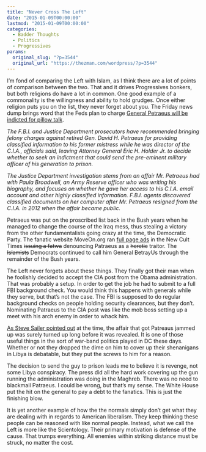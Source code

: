 ```yaml
---
title: "Never Cross The Left"
date: "2015-01-09T00:00:00"
lastmod: "2015-01-09T00:00:00"
categories:
  - Badder Thoughts
  - Politics
  - Progressives
params:
  original_slug: "?p=3544"
  original_url: "https://thezman.com/wordpress/?p=3544"
---
```


I’m fond of comparing the Left with Islam, as I think there are a lot of
points of comparison between the two. That and it drives Progressives
bonkers, but both religions do have a lot in common. One good example of
a commonality is the willingness and ability to hold grudges. Once
either religion puts you on the list, they never forget about you. The
Friday news dump brings word that the Feds plan to charge <a
href="http://www.nytimes.com/2015/01/10/us/politics/prosecutors-said-to-recommend-charges-against-former-gen-david-petraeus.html?_r=0"
rel="noopener" target="_blank">General Petraeus will be indicted for
pillow talk</a>.

*The F.B.I. and Justice Department prosecutors have recommended bringing
felony charges against retired Gen. David H. Petraeus for providing
classified information to his former mistress while he was director of
the C.I.A., officials said, leaving Attorney General Eric H. Holder Jr.
to decide whether to seek an indictment that could send the pre-eminent
military officer of his generation to prison.*

*The Justice Department investigation stems from an affair Mr. Petraeus
had with Paula Broadwell, an Army Reserve officer who was writing his
biography, and focuses on whether he gave her access to his C.I.A. email
account and other highly classified information. F.B.I. agents
discovered classified documents on her computer after Mr. Petraeus
resigned from the C.I.A. in 2012 when the affair became public.*

Petraeus was put on the proscribed list back in the Bush years when he
managed to change the course of the Iraq mess, thus stealing a victory
from the other fundamentalists going crazy at the time, the Democratic
Party. The fanatic website MoveOn.org ran [full page
ads](http://en.wikipedia.org/wiki/MoveOn.org_ad_controversy) in the New
Cult Times <span style="text-decoration: line-through;">issuing a
fatwa</span> denouncing Patraeus as a
<span style="text-decoration: line-through;">heretic</span> traitor. The
<span style="text-decoration: line-through;">Islamists</span> Democrats
continued to call him General BetrayUs through the remainder of the Bush
years.

The Left never forgets about these things. They finally got their man
when he foolishly decided to accept the CIA post from the Obama
administration. That was probably a setup. In order to get the job he
had to submit to a full FBI background check. You would think this
happens with generals while they serve, but that’s not the case. The FBI
is supposed to do regular background checks on people holding security
clearances, but they don’t. Nominating Patraeus to the CIA post was like
the mob boss setting up a meet with his arch enemy in order to whack
him.

[As Steve Sailer pointed
out](http://takimag.com/article/silencing_general_petraeus_andrew_napolitano/print#axzz3OLnKjlE6)
at the time, the affair that got Patreaus jammed up was surely turned up
long before it was revealed. It is one of those useful things in the
sort of war-band politics played in DC these days. Whether or not they
dropped the dime on him to cover up their shenanigans in Libya is
debatable, but they put the screws to him for a reason.

The decision to send the guy to prison leads me to believe it is
revenge, not some Libya conspiracy. The press did all the hard work
covering up the gun running the administration was doing in the Maghreb.
There was no need to blackmail Patraeus. I could be wrong, but that’s my
sense. The White House put the hit on the general to pay a debt to the
fanatics. This is just the finishing blow.

It is yet another example of how the the normals simply don’t get what
they are dealing with in regards to American liberalism. They keep
thinking these people can be reasoned with like normal people. Instead,
what we call the Left is more like the Scientology. Their primary
motivation is defense of the cause. That trumps everything. All enemies
within striking distance must be struck, no matter the cost.

 
